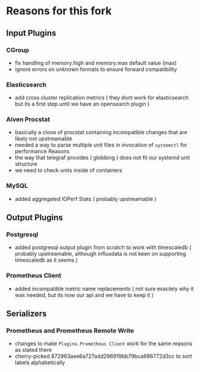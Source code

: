 # Reasons for this fork

## Input Plugins

### CGroup

* fix handling of memory.high and memory.max default value (max)
* ignore errors on unknown formats to ensure forward compatibility

### Elasticsearch

* add cross cluster replication metrics ( they dont work for elasticsearch but its a first step until we have an opensearch plugin )

### Aiven Procstat

* basically a clone of procstat containing incompatible changes that are likely not upstreamable
* needed a way to parse multiple unit files in invocation of `systemctl` for performance Reasons
* the way that telegraf provides ( globbing ) does not fit our systemd unit structure
* we need to check units inside of containers

### MySQL

* added aggregated IOPerf Stats ( probably upstreamable )

## Output Plugins

### Postgresql

* added postgresql output plugin from scratch to work with timescaledb ( probably upstreamable, although influxdata is not keen on supporting timescaledb as it seems )

### Prometheus Client

* added incompatible metric name replacements ( not sure exactely why it was needed, but its now our api and we have to keep it )

## Serializers

### Prometheus and Prometheus Remote Write

* changes to make `Plugins.Prometheus Client` work for the same reasons as stated there
* cherry-picked 872963aee6a727add296919bb79bca686772d3cc to sort labels alphabetically


